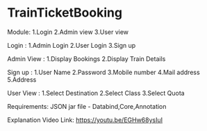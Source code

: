 # TrainTicketBooking

Module:
    1.Login
    2.Admin view
    3.User view
    
Login :
    1.Admin Login
    2.User Login
    3.Sign up
    
Admin View :
       1.Display Bookings
       2.Display Train Details
    
Sign up :
      1.User Name
      2.Password
      3.Mobile number
      4.Mail address
      5.Address
       
User View :
       1.Select Destination
       2.Select Class
       3.Select Quota
    
Requirements:
      JSON jar file - Databind,Core,Annotation

Explanation Video Link:
      https://youtu.be/EGHw68ysIuI
